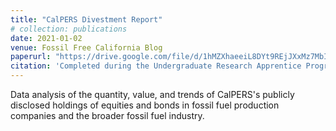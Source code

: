 ```yaml
---
title: "CalPERS Divestment Report"
# collection: publications
date: 2021-01-02
venue: Fossil Free California Blog
paperurl: "https://drive.google.com/file/d/1hMZXhaeeiL8DYt9REjJXxMz7MbIfF5wO/preview"
citation: 'Completed during the Undergraduate Research Apprentice Program under Professor Clair Brown.'
---
```

Data analysis of the quantity, value, and trends of CalPERS's publicly disclosed holdings of equities and bonds in fossil fuel production companies and the broader fossil fuel industry.